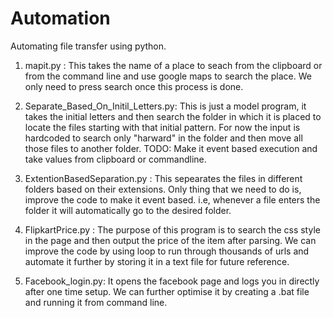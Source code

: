 # Automation
Automating file transfer using python.

1. mapit.py :
  This takes the name of a place to seach from the clipboard or from the command line and use google maps to search the place. We only need to press search once this process is done. 
  
  
2. Separate_Based_On_Initil_Letters.py:
   This is just a model program, it takes the initial letters and then search the folder in which it is placed to locate the files starting with that initial pattern. For now the input is hardcoded to search only "harward" in the folder and then move all those files to another folder. TODO: Make it event based execution and take values from clipboard or commandline.
   

3. ExtentionBasedSeparation.py : 
   This sepearates the files in different folders based on their extensions. Only thing that we need to do is, improve the code to make it event based. i.e, whenever a file enters the folder it will automatically go to the desired folder.


4. FlipkartPrice.py : 
    The purpose of this program is to search the css style in the page and then output the price of the item after parsing. We can improve the code by using loop to run through thousands of urls and automate it further by storing it in a text file for future reference.

5. Facebook_login.py: 
   It opens the facebook page and logs you in directly after one time setup. We can further optimise it by creating a .bat file and running it from command line.
